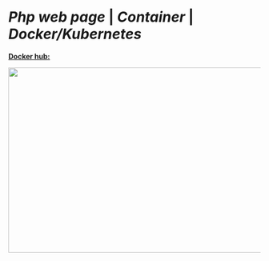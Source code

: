  # *Php web page* | *Container* | *Docker/Kubernetes*
 
 **[Docker hub:](https://hub.docker.com/repository/docker/kapalulz/k8sphp/general)**

<p align="center">
  <img width="726" height="370" src="https://cdn.discordapp.com/attachments/1044227371986853888/1061705217386741800/bandicam_2023-01-08_12-50-54-709_1.gif">  
</p>
